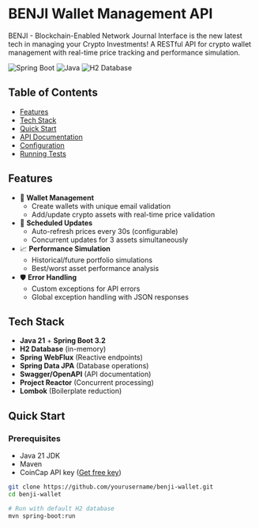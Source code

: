 # BENJI Wallet Management API

BENJI - Blockchain-Enabled Network Journal Interface is the new latest tech in managing your Crypto Investments!
A RESTful API for crypto wallet management with real-time price tracking and performance simulation.

![Spring Boot](https://img.shields.io/badge/Spring%20Boot-3.2-blue)
![Java](https://img.shields.io/badge/Java-21-red)
![H2 Database](https://img.shields.io/badge/H2-Database-green)

## Table of Contents
- [Features](#features)
- [Tech Stack](#tech-stack)
- [Quick Start](#quick-start)
- [API Documentation](#api-documentation)
- [Configuration](#configuration)
- [Running Tests](#running-tests)

## Features
- 🪪 **Wallet Management**  
  - Create wallets with unique email validation
  - Add/update crypto assets with real-time price validation
- 🔄 **Scheduled Updates**  
  - Auto-refresh prices every 30s (configurable)
  - Concurrent updates for 3 assets simultaneously
- 📈 **Performance Simulation**  
  - Historical/future portfolio simulations
  - Best/worst asset performance analysis
- 🛡️ **Error Handling**  
  - Custom exceptions for API errors
  - Global exception handling with JSON responses

## Tech Stack
- **Java 21** + **Spring Boot 3.2**
- **H2 Database** (in-memory)
- **Spring WebFlux** (Reactive endpoints)
- **Spring Data JPA** (Database operations)
- **Swagger/OpenAPI** (API documentation)
- **Project Reactor** (Concurrent processing)
- **Lombok** (Boilerplate reduction)

## Quick Start

### Prerequisites
- Java 21 JDK
- Maven
- CoinCap API key ([Get free key](https://pro.coincap.io/signup))

```bash
git clone https://github.com/yourusername/benji-wallet.git
cd benji-wallet

# Run with default H2 database
mvn spring-boot:run
